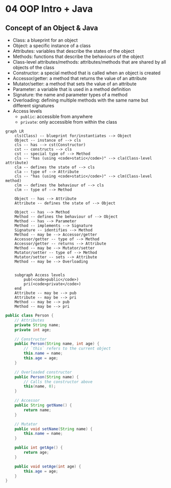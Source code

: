 # 04 OOP Intro + Java

## Concept of an Object & Java

- Class: a blueprint for an object
- Object: a specific instance of a class
- Attributes: variables that describe the states of the object
- Methods: functions that describe the behaviours of the object
- Class-level attributes/methods: attributes/methods that are shared by all objects of the class
- Constructor: a special method that is called when an object is created
- Accessor/getter: a method that returns the value of an attribute
- Mutator/setter: a method that sets the value of an attribute
- Parameter: a variable that is used in a method definition
- Signature: the name and parameter types of a method
- Overloading: defining multiple methods with the same name but different signatures
- Access levels
    - `public`: accessible from anywhere
    - `private`: only accessible from within the class

```mermaid
graph LR
    cls(Class) -- blueprint for/instantiates --> Object
    Object -- instance of --> cls
    cls -- has --> cst(Constructor)
    cst -- constructs --> cls
    cst -- special type of --> Method
    cls -- "has (using <code>static</code>)" --> cla(Class-level attribute)
    cla -- defines the state of --> cls
    cla -- type of --> Attribute
    cls -- "has (using <code>static</code>)" --> clm(Class-level method)
    clm -- defines the behaviour of --> cls
    clm -- type of --> Method

    Object -- has --> Attribute
    Attribute -- defines the state of --> Object

    Object -- has --> Method
    Method -- defines the behaviour of --> Object
    Method -- has --> Parameter
    Method -- implements --> Signature
    Signature -- identifies --> Method
    Method -- may be --> Accessor/getter
    Accessor/getter -- type of --> Method
    Accessor/getter -- returns --> Attribute
    Method -- may be --> Mutator/setter
    Mutator/setter -- type of --> Method
    Mutator/setter -- sets --> Attribute
    Method -- may be --> Overloading
    

    subgraph Access levels
        pub(<code>public</code>)
        pri(<code>private</code>)
    end
    Attribute -- may be --> pub
    Attribute -- may be --> pri
    Method -- may be --> pub
    Method -- may be --> pri
```

```java
public class Person {
    // Attributes
    private String name;
    private int age;

    // Constructor
    public Person(String name, int age) {
        // `this` refers to the current object
        this.name = name;
        this.age = age;
    }

    // Overloaded constructor
    public Person(String name) {
        // Calls the constructor above
        this(name, 0);
    }

    // Accessor
    public String getName() {
        return name;
    }

    // Mutator
    public void setName(String name) {
        this.name = name;
    }

    public int getAge() {
        return age;
    }

    public void setAge(int age) {
        this.age = age;
    }
}
```
